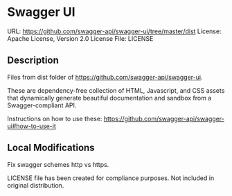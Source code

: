 # Swagger UI

URL: https://github.com/swagger-api/swagger-ui/tree/master/dist
License: Apache License, Version 2.0
License File: LICENSE

## Description

Files from dist folder of https://github.com/swagger-api/swagger-ui.

These are dependency-free collection of HTML, Javascript, and CSS assets
that dynamically generate beautiful documentation and sandbox from a
Swagger-compliant API.

Instructions on how to use these:
https://github.com/swagger-api/swagger-ui#how-to-use-it

## Local Modifications

Fix swagger schemes http vs https.

LICENSE file has been created for compliance purposes.
Not included in original distribution.
